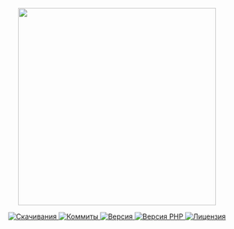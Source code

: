 <p align="center"><a href="https://www.localzet.com" target="_blank">
  <img src="https://cdn.localzet.com/public/media/LocalzetGroup.png" width="400">
</a></p>

<p align="center">
  <a href="https://packagist.org/packages/triangle/web">
  <img src="https://img.shields.io/packagist/dt/triangle/web?label=%D0%A1%D0%BA%D0%B0%D1%87%D0%B8%D0%B2%D0%B0%D0%BD%D0%B8%D1%8F" alt="Скачивания">
</a>
  <a href="https://github.com/Triangle-org/Web">
  <img src="https://img.shields.io/github/commit-activity/t/Triangle-org/Web?label=%D0%9A%D0%BE%D0%BC%D0%BC%D0%B8%D1%82%D1%8B" alt="Коммиты">
</a>
  <a href="https://packagist.org/packages/triangle/web">
  <img src="https://img.shields.io/packagist/v/triangle/web?label=%D0%92%D0%B5%D1%80%D1%81%D0%B8%D1%8F" alt="Версия">
</a>
  <a href="https://packagist.org/packages/triangle/web">
  <img src="https://img.shields.io/packagist/dependency-v/triangle/web/php?label=PHP" alt="Версия PHP">
</a>
  <a href="https://github.com/Triangle-org/Web">
  <img src="https://img.shields.io/github/license/Triangle-org/Web?label=%D0%9B%D0%B8%D1%86%D0%B5%D0%BD%D0%B7%D0%B8%D1%8F" alt="Лицензия">
</a>
</p>
